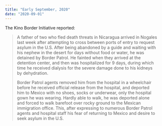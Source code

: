 ```yaml
---
title: "Early September, 2020"
date: "2020-09-01"
---
```


The Kino Border Initiative reported:

> A father of two who fled death threats in Nicaragua arrived in Nogales last week after attempting to cross between ports of entry to request asylum in the U.S. After being abandoned by a guide and waiting with his nephew in the desert for days without food or water, he was detained by Border Patrol. He fainted when they arrived at the detention center, and then was hospitalized for 9 days, during which time he received dialysis for the severe damage done to his kidneys by dehydration.
> 
> Border Patrol agents removed him from the hospital in a wheelchair before he received official release from the hospital, and deported him to Mexico with no shoes, socks or underwear, only the hospital gown he was wearing. Hardly able to walk, he was deported alone and forced to walk barefoot over rocky ground to the Mexican immigration office. This, after expressing to numerous Border Patrol agents and hospital staff his fear of returning to Mexico and desire to seek asylum in the U.S.
